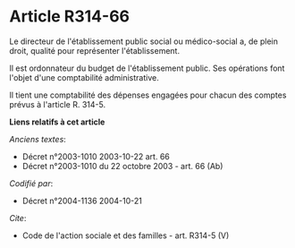 # Article R314-66

Le directeur de l'établissement public social ou médico-social a, de plein droit, qualité pour représenter l'établissement. 

Il est ordonnateur du budget de l'établissement public. Ses opérations font l'objet d'une comptabilité administrative. 

Il tient une comptabilité des dépenses engagées pour chacun des comptes prévus à l'article R. 314-5.

**Liens relatifs à cet article**

_Anciens textes_:

  - Décret n°2003-1010 2003-10-22 art. 66
  - Décret n°2003-1010 du 22 octobre 2003 - art. 66 (Ab)

_Codifié par_:

  - Décret n°2004-1136 2004-10-21

_Cite_:

  - Code de l'action sociale et des familles - art. R314-5 (V)
